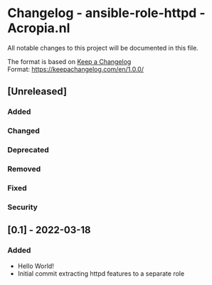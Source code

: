 # Changelog - ansible-role-httpd - Acropia.nl
All notable changes to this project will be documented in this file.

The format is based on [Keep a Changelog](https://keepachangelog.com/en/1.0.0/)  
Format: https://keepachangelog.com/en/1.0.0/

## [Unreleased]
### Added
### Changed
### Deprecated
### Removed
### Fixed
### Security

## [0.1] - 2022-03-18
### Added
- Hello World!
- Initial commit extracting httpd features to a separate role
